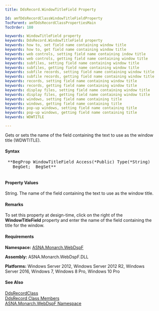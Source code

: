 ```yaml
---
title: DdsRecord.WindowTitleField Property

Id: amfDdsRecordClassWindowTitleFieldProperty
TocParent: amfDdsRecordClassPropertiesMain
TocOrder: 180

keywords: WindowTitleField property
keywords: DdsRecord.WindowTitleField property
keywords: how to, set field name containing window title
keywords: how to, get field name containing window title
keywords: web controls, setting field name containing indow title
keywords: web controls, getting field name containing window title
keywords: subfiles, setting field name containing window title
keywords: subfiles, getting field name containing window title
keywords: subfile records, setting field name containing window title
keywords: subfile records, getting field name containing window title
keywords: records, setting field name containing window title
keywords: records, getting field name containing window title
keywords: display files, setting field name containing window title
keywords: display files, getting field name containing window title
keywords: windows, setting field name containing title
keywords: windows, getting field name containing title
keywords: pop-up windows, setting field name containing title
keywords: pop-up windows, getting field name containing title
keywords: WDWTITLE

---
```


Gets or sets the name of the field containing the text to use as the window title (WDWTITLE).

#### Syntax
<pre class="prettyprint">
 **BegProp WindowTitleField Access(*Public) Type(*String)
   BegGet;  BegSet** 
            </pre>

#### Property Values
String. The name of the field containing the text to use as the window title.

#### Remarks
To set this property at design-time, click on the right of the **WindowTitleField** property and enter the name of the field containing the title for the window.

#### Requirements
**Namespace:** [ASNA.Monarch.WebDspF](amfWebDspFNamespace.html)

**Assembly:** ASNA.Monarch.WebDspF.DLL

**Platforms:** Windows Server 2012, Windows Server 2012 R2, Windows Server 2016, Windows 7, Windows 8 Pro, Windows 10 Pro

#### See Also
[ DdsRecordClass](amfDdsRecordClass.html) <br /> [ DdsRecord Class Members](amfDdsRecordClassMembers.html) <br /> [ ASNA.Monarch.WebDspF Namespace](amfWebDspFNamespace.html) 
